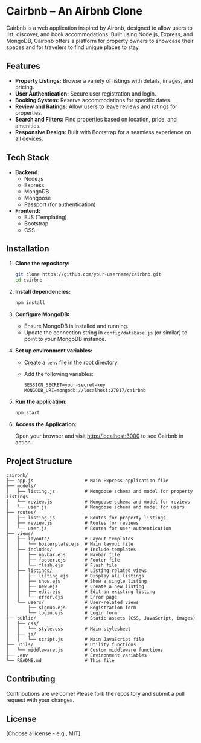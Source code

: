 # Cairbnb – An Airbnb Clone

Cairbnb is a web application inspired by Airbnb, designed to allow users to list, discover, and book accommodations. Built using Node.js, Express, and MongoDB, Cairbnb offers a platform for property owners to showcase their spaces and for travelers to find unique places to stay.

## Features

- **Property Listings:** Browse a variety of listings with details, images, and pricing.
- **User Authentication:** Secure user registration and login.
- **Booking System:** Reserve accommodations for specific dates.
- **Review and Ratings:** Allow users to leave reviews and ratings for properties.
- **Search and Filters:** Find properties based on location, price, and amenities.
- **Responsive Design:** Built with Bootstrap for a seamless experience on all devices.

## Tech Stack

- **Backend:**
  - Node.js
  - Express
  - MongoDB
  - Mongoose
  - Passport (for authentication)
- **Frontend:**
  - EJS (Templating)
  - Bootstrap
  - CSS

## Installation

1. **Clone the repository:**

   ```bash
   git clone https://github.com/your-username/cairbnb.git
   cd cairbnb
   ```

2. **Install dependencies:**

   ```bash
   npm install
   ```

3. **Configure MongoDB:**

   - Ensure MongoDB is installed and running.
   - Update the connection string in `config/database.js` (or similar) to point to your MongoDB instance.

4. **Set up environment variables:**

   - Create a `.env` file in the root directory.
   - Add the following variables:

     ```
     SESSION_SECRET=your-secret-key
     MONGODB_URI=mongodb://localhost:27017/cairbnb
     ```

5. **Run the application:**

   ```bash
   npm start
   ```

6. **Access the Application:**

   Open your browser and visit [http://localhost:3000](http://localhost:3000) to see Cairbnb in action.

## Project Structure

```
cairbnb/
├── app.js                   # Main Express application file
├── models/
│   ├── listing.js           # Mongoose schema and model for property listings
│   └── review.js            # Mongoose schema and model for reviews
│   └── user.js              # Mongoose schema and model for users
├── routes/
│   ├── listing.js           # Routes for property listings
│   ├── review.js            # Routes for reviews
│   └── user.js              # Routes for user authentication
├── views/
│   ├── layouts/             # Layout templates
│   │   └── boilerplate.ejs  # Main layout file
│   ├── includes/            # Include templates
│   │   ├── navbar.ejs       # Navbar file
│   │   ├── footer.ejs       # Footer file
│   │   └── flash.ejs        # Flash file
│   ├── listings/            # Listing-related views
│   │   ├── listing.ejs      # Display all listings
│   │   ├── show.ejs         # Show a single listing
│   │   ├── new.ejs          # Create a new listing
│   │   ├── edit.ejs         # Edit an existing listing
│   │   └── error.ejs        # Error page
│   └── users/               # User-related views
│       ├── signup.ejs       # Registration form
│       └── login.ejs        # Login form
├── public/                  # Static assets (CSS, JavaScript, images)
│   ├── css/
│   │   └── style.css        # Main stylesheet
│   ├── js/
│   │   └── script.js        # Main JavaScript file
├── utils/                   # Utility functions
│   └── middleware.js        # Custom middleware functions
├── .env                     # Environment variables
└── README.md                # This file
```

## Contributing

Contributions are welcome! Please fork the repository and submit a pull request with your changes.

## License

[Choose a license - e.g., MIT]
